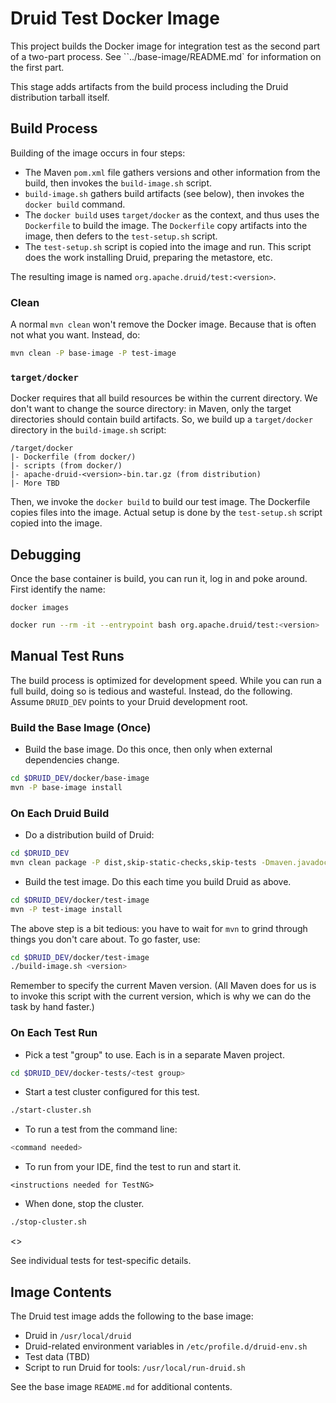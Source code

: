 # Druid Test Docker Image

This project builds the Docker image for integration test as the second part of
a two-part process. See ``../base-image/README.md` for information on the first part.

This stage adds artifacts from the build process including the Druid distribution
tarball itself.

## Build Process

Building of the image occurs in four steps:

* The Maven `pom.xml` file gathers versions and other information from the build,
  then invokes the `build-image.sh` script.
* `build-image.sh` gathers build artifacts (see below),
  then invokes the `docker build` command.
* The `docker build` uses `target/docker` as the context, and thus
  uses the `Dockerfile` to build the image. The `Dockerfile` copy artifacts into
  the image, then defers to the `test-setup.sh` script.
* The `test-setup.sh` script is copied into the image and run. This script does
  the work installing Druid, preparing the metastore, etc.

The resulting image is named `org.apache.druid/test:<version>`.

### Clean

A normal `mvn clean` won't remove the Docker image. Because that is often not
what you want. Instead, do:

```bash
mvn clean -P base-image -P test-image
```

### `target/docker`

Docker requires that all build resources be within the current directory. We don't want
to change the source directory: in Maven, only the target directories should contain
build artifacts. So, we build up a `target/docker` directory in the `build-image.sh`
script:

```text
/target/docker
|- Dockerfile (from docker/)
|- scripts (from docker/)
|- apache-druid-<version>-bin.tar.gz (from distribution)
|- More TBD
```

Then, we invoke the `docker build` to build our test image. The Dockerfile copies
files into the image. Actual setup is done by the `test-setup.sh` script copied
into the image.

## Debugging

Once the base container is build, you can run it, log in and poke around. First
identify the name:

```
docker images
```

```bash
docker run --rm -it --entrypoint bash org.apache.druid/test:<version>
```

## Manual Test Runs

The build process is optimized for development speed. While you can run a full build,
doing so is tedious and wasteful. Instead, do the following. Assume `DRUID_DEV` points
to your Druid development root.

### Build the Base Image (Once)

* Build the base image. Do this once, then only when external dependencies change.

```bash
cd $DRUID_DEV/docker/base-image
mvn -P base-image install
```

### On Each Druid Build

* Do a distribution build of Druid:

```bash
cd $DRUID_DEV
mvn clean package -P dist,skip-static-checks,skip-tests -Dmaven.javadoc.skip=true -T1.0C
```

* Build the test image. Do this each time you build Druid as above.

```bash
cd $DRUID_DEV/docker/test-image
mvn -P test-image install
```

The above step is a bit tedious: you have to wait for `mvn` to grind through things you
don't care about. To go faster, use:

```bash
cd $DRUID_DEV/docker/test-image
./build-image.sh <version>
```

Remember to specify the current Maven version. (All Maven does for us is to invoke this
script with the current version, which is why we can do the task by hand faster.)

### On Each Test Run

* Pick a test "group" to use. Each is in a separate Maven project.

```bash
cd $DRUID_DEV/docker-tests/<test group>
```

* Start a test cluster configured for this test.

```bash
./start-cluster.sh
```

* To run a test from the command line:

```bash
<command needed>
```

* To run from your IDE, find the test to run and start it.

`<instructions needed for TestNG>`

* When done, stop the cluster.

```bash
./stop-cluster.sh
```

<<Add information about debugging Druid in the containers>>

See individual tests for test-specific details.

## Image Contents

The Druid test image adds the following to the base image:

* Druid in `/usr/local/druid`
* Druid-related environment variables in `/etc/profile.d/druid-env.sh`
* Test data (TBD)
* Script to run Druid for tools: `/usr/local/run-druid.sh`

See the base image `README.md` for additional contents.
